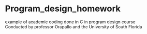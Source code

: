 # Program_design_homework
example of academic coding done in C in program design course
Conducted by professor Orapallo and the University of South Florida
